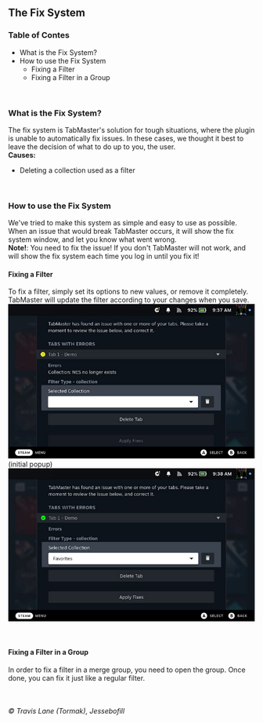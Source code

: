 ## The Fix System

### Table of Contes
- What is the Fix System?
- How to use the Fix System
  - Fixing a Filter
  - Fixing a Filter in a Group

<br/>


### What is the Fix System?
The fix system is TabMaster's solution for tough situations, where the plugin is unable to automatically fix issues. In these cases, we thought it best to leave the decision of what to do up to you, the user.<br/>
**Causes:**
 - Deleting a collection used as a filter

<br/>


### How to use the Fix System
We've tried to make this system as simple and easy to use as possible. When an issue that would break TabMaster occurs, it will show the fix system window, and let you know what went wrong.<br/>
**Note!**: You need to fix the issue! If you don't TabMaster will not work, and will show the fix system each time you log in until you fix it!

#### Fixing a Filter
To fix a filter, simply set its options to new values, or remove it completely. TabMaster will update the filter according to your changes when you save.<br/>
<img title="Fix UI" src="https://raw.githubusercontent.com/tormak9970/TabMaster/master/assets/docs_fix-ui.png" />
(initial popup)<br/>
<img title="Fix Applied" src="https://raw.githubusercontent.com/tormak9970/TabMaster/master/assets/docs_filter-fixed.png" />


<br/>

#### Fixing a Filter in a Group
In order to fix a filter in a merge group, you need to open the group. Once done, you can fix it just like a regular filter.

<br/>


###### © Travis Lane (Tormak), Jessebofill
